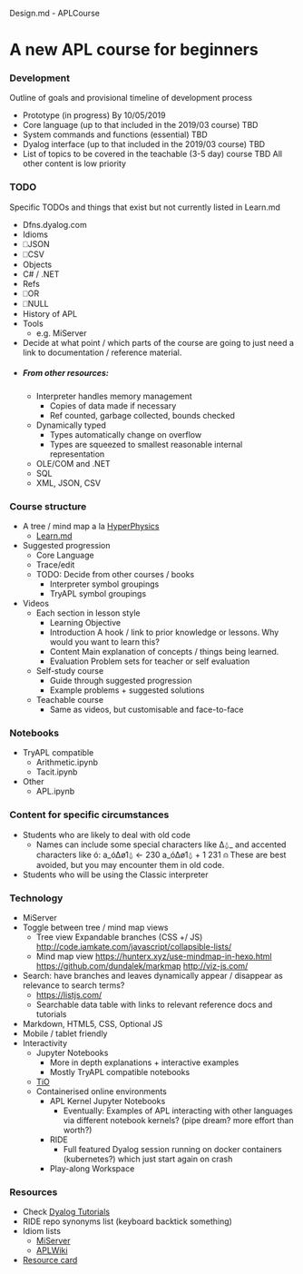 Design.md - APLCourse

# A new APL course for beginners

### Development
  Outline of goals and provisional timeline of development process
  - Prototype (in progress)
    By 10/05/2019
  - Core language (up to that included in the 2019/03 course)
    TBD
  - System commands and functions (essential)
    TBD
  - Dyalog interface (up to that included in the 2019/03 course)
    TBD
  - List of topics to be covered in the teachable (3-5 day) course
    TBD
  All other content is low priority

### TODO
  Specific TODOs and things that exist but not currently listed in Learn.md
  - Dfns.dyalog.com
  - Idioms
  - ⎕JSON
  - ⎕CSV
  - Objects
  - C# / .NET
  - Refs
  - ⎕OR
  - ⎕NULL
  - History of APL
  - Tools
    - e.g. MiServer
  - Decide at what point / which parts of the course are going to just need a link to documentation / reference material.
  - ##### From other resources:
    - Interpreter handles memory management
      - Copies of data made if necessary
      - Ref counted, garbage collected, bounds checked
    - Dynamically typed
      - Types automatically change on overflow
      - Types are squeezed to smallest reasonable internal representation
    - OLE/COM and .NET
    - SQL
    - XML, JSON, CSV

### Course structure
- A tree / mind map a la [HyperPhysics](http://hyperphysics.phy-astr.gsu.edu)
  - [Learn.md](Learn.md)
- Suggested progression
  - Core Language
  - Trace/edit
  - TODO: Decide from other courses / books
    - Interpreter symbol groupings
    - TryAPL symbol groupings
- Videos
  - Each section in lesson style
    - Learning Objective
    - Introduction
      A hook / link to prior knowledge or lessons. Why would you want to learn this?
    - Content
      Main explanation of concepts / things being learned.
    - Evaluation
      Problem sets for teacher or self evaluation
  - Self-study course
    - Guide through suggested progression
    - Example problems + suggested solutions
  - Teachable course
    - Same as videos, but customisable and face-to-face

### Notebooks
- TryAPL compatible
  - Arithmetic.ipynb
  - Tacit.ipynb
- Other
  - APL.ipynb

### Content for specific circumstances
  - Students who are likely to deal with old code
    - Names can include some special characters like ∆⍙_ and accented characters like ó:
            a_ó∆ø1⍙ ← 230
            a_ó∆ø1⍙ + 1
      231 
            ⍝ These are best avoided, but you may encounter them in old code.
  - Students who will be using the Classic interpreter

### Technology
- MiServer
- Toggle between tree / mind map views
  - Tree view
    Expandable branches (CSS +/ JS)
    http://code.iamkate.com/javascript/collapsible-lists/
  - Mind map view
    https://hunterx.xyz/use-mindmap-in-hexo.html
    https://github.com/dundalek/markmap
    http://viz-js.com/
- Search: have branches and leaves dynamically appear / disappear as relevance to search terms?
  - https://listjs.com/
  - Searchable data table with links to relevant reference docs and tutorials
- Markdown, HTML5, CSS, Optional JS
- Mobile / tablet friendly
- Interactivity
  - Jupyter Notebooks
    - More in depth explanations + interactive examples
    - Mostly TryAPL compatible notebooks 
  - [TiO](http://TiO.run)
  - Containerised online environments
    - APL Kernel Jupyter Notebooks
      - Eventually: Examples of APL interacting with other languages via different notebook kernels? (pipe dream? more effort than worth?)
    - RIDE
      - Full featured Dyalog session running on docker containers (kubernetes?) which just start again on crash
    - Play-along Workspace

### Resources
- Check [Dyalog Tutorials](https://github.com/rikedyp/DyalogTutorials)
- RIDE repo synonyms list (keyboard backtick something)
- Idiom lists
  - [MiServer](https://miserver.dyalog.com/Examples/Applications/Idiom_Search.mipage)
  - [APLWiki](https://aplwiki.com/FinnAplIdiomLibrary)
- [Resource card](http://docs.dyalog.com/16.0/ReferenceCard.pdf)